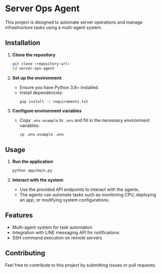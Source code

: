 # Server Ops Agent

This project is designed to automate server operations and manage infrastructure tasks using a multi-agent system.

## Installation

1. **Clone the repository**

   ```bash
   git clone <repository-url>
   cd server-ops-agent
   ```

2. **Set up the environment**

   - Ensure you have Python 3.8+ installed.
   - Install dependencies:
     ```bash
     pip install -r requirements.txt
     ```

3. **Configure environment variables**
   - Copy `.env.example` to `.env` and fill in the necessary environment variables:
     ```
     cp .env.example .env
     ```

## Usage

1. **Run the application**

   ```bash
   python app/main.py
   ```

2. **Interact with the system**
   - Use the provided API endpoints to interact with the agents.
   - The agents can automate tasks such as monitoring CPU, deploying an app, or modifying system configurations.

## Features

- Multi-agent system for task automation
- Integration with LINE messaging API for notifications
- SSH command execution on remote servers

## Contributing

Feel free to contribute to this project by submitting issues or pull requests.
